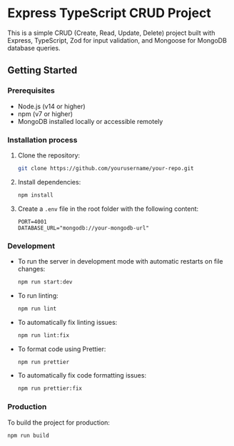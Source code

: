 # Express TypeScript CRUD Project

This is a simple CRUD (Create, Read, Update, Delete) project built with Express, TypeScript, Zod for input validation, and Mongoose for MongoDB database queries.

## Getting Started

### Prerequisites

- Node.js (v14 or higher)
- npm (v7 or higher)
- MongoDB installed locally or accessible remotely

### Installation process

1. Clone the repository:

    ```bash
    git clone https://github.com/yourusername/your-repo.git
    ```

2. Install dependencies:

    ```bash
    npm install
    ```

3. Create a `.env` file in the root folder with the following content:

    ```env
    PORT=4001
    DATABASE_URL="mongodb://your-mongodb-url"
    ```

### Development

- To run the server in development mode with automatic restarts on file changes:

    ```bash
    npm run start:dev
    ```

- To run linting:

    ```bash
    npm run lint
    ```

- To automatically fix linting issues:

    ```bash
    npm run lint:fix
    ```

- To format code using Prettier:

    ```bash
    npm run prettier
    ```

- To automatically fix code formatting issues:

    ```bash
    npm run prettier:fix
    ```

### Production

To build the project for production:

```bash
npm run build
